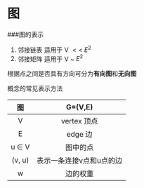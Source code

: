 # 图

###图的表示
1. 邻接链表 适用于 V $<<$ $E^2$
2. 邻接矩阵 适用于 V ~ $E^2$

根据点之间是否具有方向可分为**有向图**和**无向图**

概念的常见表示方法

|图 |G=(V,E)| 
|:--:|:--:|
|V| vertex 顶点|
|E| edge 边|
|u ∈ V |图中的点|
|(v, u)| 表示一条连接v点和u点的边|
|w|边的权重|

